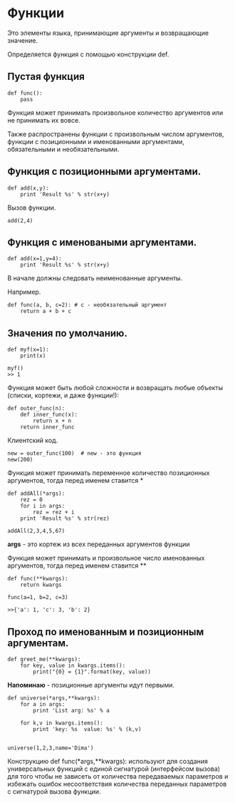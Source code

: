 # Функции

Это элементы языка, принимающие аргументы и возвращающие значение.

Определяется функция с помощью конструкции def.

## Пустая функция

    def func():
        pass
        
Функция может принимать произвольное количество аргументов или не принимать их вовсе. 

Также распространены функции с произвольным числом аргументов, функции с позиционными и именованными аргументами, обязательными и необязательными.        

## Функция с позиционными аргументами.

    def add(x,y):
        print 'Result %s' % str(x+y)
        

Вызов функции.

    add(2,4)
    
    

## Функция с именоваными аргументами.

    def add(x=1,y=4):
        print 'Result %s' % str(x+y)
        
В начале должны следовать неименованные аргументы.    

Например.

    def func(a, b, c=2): # c - необязательный аргумент
        return a + b + c    


## Значения по умолчанию.

    def myf(x=1):
        print(x)
        
    myf() 
    >> 1    

Функция может быть любой сложности и возвращать любые объекты (списки, кортежи, и даже функции!):


    def outer_func(n):
        def inner_func(x):
            return x + n
        return inner_func
   
Клиентский код.   
   
    new = outer_func(100)  # new - это функция
    new(200)
        
Функция может принимать переменное количество позиционных аргументов, тогда перед именем ставится *        
        
        
        
    def addAll(*args):
        rez = 0
        for i in args:
            rez = rez + i
        print 'Result %s' % str(rez)
       
    addAll(2,3,4,5,67)   
       
**args** - это кортеж из всех переданных аргументов функции        
        
Функция может принимать и произвольное число именованных аргументов, тогда перед именем ставится **        
    
    
    def func(**kwargs):
        return kwargs

    func(a=1, b=2, c=3)
    
    >>{'a': 1, 'c': 3, 'b': 2}    

## Проход по именованным и позиционным аргументам.    

    def greet_me(**kwargs):
        for key, value in kwargs.items():
            print("{0} = {1}".format(key, value))
            

**Напоминаю** - позиционные аргументы идут первыми.
            
    def universe(*args,**kwargs):
        for a in args:
            print 'List arg: %s' % a
           
        for k,v in kwargs.items():
            print 'key: %s  value: %s' % (k,v)
            
            
    universe(1,2,3,name='Dima')
    
    
Конструкцию  def func(*args,**kwargs):  используют для создания универсальных функций с
единой сигнатурой (интерфейсом вызова) для того чтобы не зависеть от количества передаваемых параметров и 
избежать ошибок несоответствия количества переданных параметров с сигнатурой вызова функции.


    
    
    
    
    
    
    
